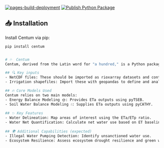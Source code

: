 [![pages-build-deployment](https://github.com/BenjMy/centum/actions/workflows/pages/pages-build-deployment/badge.svg)](https://github.com/BenjMy/centum/actions/workflows/pages/pages-build-deployment)
[![Publish Python Package](https://github.com/BenjMy/centum/actions/workflows/python-publish.yml/badge.svg)](https://github.com/BenjMy/centum/actions/workflows/python-publish.yml)


## 📥 Installation
Install Centum via pip:

```bash
pip install centum


# 💦  Centum
Centum, derived from the Latin word for "a hundred," is a Python package designed to streamline water accounting through energy and water balance modeling. It equips users with tools to enhance water use efficiency, detect illegal water pumping, and protect essential mountain ecosystems, addressing key water management challenges.

## 🔍 Key inputs
- NetCDF files: These should be imported as rioxarray datasets and contain essential variables like ETa (Actual Evapotranspiration) and ETp (Potential Evapotranspiration).
- Irrigation shapefiles: Import these with geopandas to define and analyze irrigation areas.

## 🔥 Core Models Used
Centum relies on two main models:
- Energy Balance Modeling 🌞: Provides ETa outputs using pyTSEB.
- Soil Water Balance Modeling 💧: Supplies ETa outputs using pyCATHY.
  
## ✨ Key Features
- Water Delineation: Map areas of interest using the ETa/ETp ratio.
- Water Net Quantification: Calculate net water use based on ET baselines from Earth Observation data.
  
## 🌍 Additional Capabilities (expected)
- Illegal Water Pumping Detection: Identify unsanctioned water use.
- Ecosystem Resilience: Assess ecosystem drought resilience and green water footprint, aiding in ecosystem protection.


